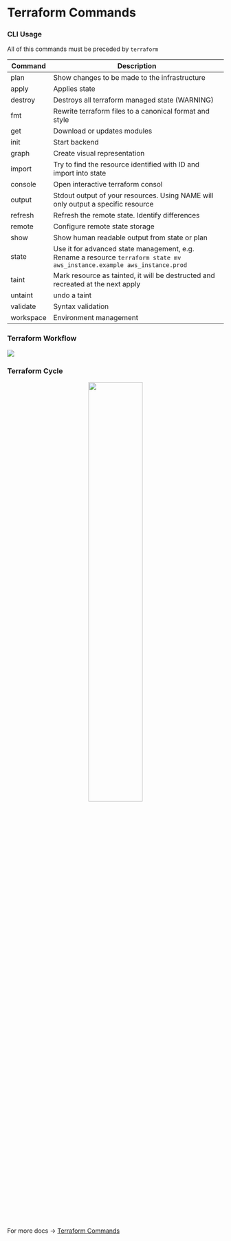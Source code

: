 # Terraform Commands
### CLI Usage

All of this commands must be preceded by `terraform`

| Command  | Description                                                                                                              |
|----------|--------------------------------------------------------------------------------------------------------------------------|
| plan     | Show changes to be made to the infrastructure                                                                            |
| apply    | Applies state                                                                                                            |
| destroy  | Destroys all terraform managed state (WARNING)                                                                           |
| fmt      | Rewrite terraform files to a canonical format and style                                                                  |
| get      | Download or updates modules                                                                                              |
| init     | Start backend                                                                                                            |
| graph    | Create visual representation                                                                                             |
| import   | Try to find the resource identified with ID and import into state                                                        |
| console  | Open interactive terraform consol                                                                                        |
| output   | Stdout output of your resources. Using NAME will only output a specific resource                                         |
| refresh  | Refresh the remote state. Identify differences                                                                           |
| remote   | Configure remote state storage                                                                                           |
| show     | Show human readable output from state or plan                                                                            |
| state    | Use it for advanced state management, e.g. Rename a resource `terraform state mv aws_instance.example aws_instance.prod` |
| taint    | Mark resource as tainted, it will be destructed and recreated at the next apply                                         |
| untaint  | undo a taint                                                                                                             |
| validate | Syntax validation                                                                                                        |
| workspace| Environment management                                                                                                   |

### Terraform Workflow

<image src="images/tf_workflow.png" align="center"/>


### Terraform Cycle
<p align="center">
  <image src="images/ciclo.png" align="center" width="50%" height="50%" />
</p>

For more docs &rarr; <a href="https://www.terraform.io/docs/commands/index.html"> Terraform Commands </a>
